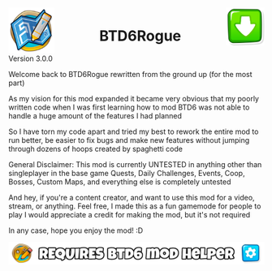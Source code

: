 <a href="https://github.com/mend-dev/BTD6Rogue/releases/latest/download/BTD6Rogue.dll">
    <img align="left" alt="Icon" height="90" src="Icon.png">
    <img align="right" alt="Download" height="75" src="https://raw.githubusercontent.com/gurrenm3/BTD-Mod-Helper/master/BloonsTD6%20Mod%20Helper/Resources/DownloadBtn.png">
</a>

<h1 align="center">BTD6Rogue</h1>

Version 3.0.0

Welcome back to BTD6Rogue rewritten from the ground up (for the most part)

As my vision for this mod expanded it became very obvious that my poorly written code when I was first
learning how to mod BTD6 was not able to handle a huge amount of the features I had planned

So I have torn my code apart and tried my best to rework the entire mod to run better, be easier to fix bugs
and make new features without jumping through dozens of hoops created by spaghetti code

General Disclaimer:
This mod is currently UNTESTED in anything other than singleplayer in the base game
Quests, Daily Challenges, Events, Coop, Bosses, Custom Maps, and everything else is completely untested

And hey, if you're a content creator, and want to use this mod for a video, stream, or anything. Feel free, I made this as a fun gamemode for people to play
I would appreciate a credit for making the mod, but it's not required

In any case, hope you enjoy the mod! :D

[![Requires BTD6 Mod Helper](https://raw.githubusercontent.com/gurrenm3/BTD-Mod-Helper/master/banner.png)](https://github.com/gurrenm3/BTD-Mod-Helper#readme)
